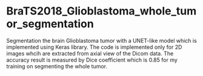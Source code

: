 # BraTS2018_Glioblastoma_whole_tumor_segmentation
Segmentation the brain Glioblastoma tumor with a UNET-like model which is implemented using Keras library. The code is implemented only for 2D images whcih are extracted from axial view of the Dicom data. The accuracy result is measured by Dice coefficient which is 0.85 for my training on segmenting the whole tumor.
